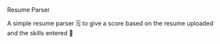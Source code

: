 Resume Parser

A simple resume parser :spiral_notepad: to give a score based on the resume uploaded and the skills entered :blue_heart:
